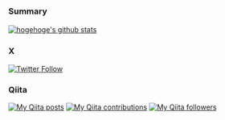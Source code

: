 ### Summary
[![hogehoge's github stats](https://github-readme-stats.vercel.app/api?username=ken-sasaki2&hide=contribs&count_private=true&show_icons=true)](https://github.com/ken-sasaki-222/)　


### X
[![Twitter Follow](https://img.shields.io/twitter/follow/ken_sasaki2.svg?style=social)](https://twitter.com/ken_sasaki2) 


### Qiita
<div>
<p><a href="http://qiita.com/ken_sasaki2"><img src="https://qiita-badge.apiapi.app/s/ken_sasaki2/posts.svg" alt="My Qiita posts"></a>
<a href="http://qiita.com/ken_sasaki2"><img src="https://qiita-badge.apiapi.app/s/ken_sasaki2/contributions.svg" alt="My Qiita contributions"></a>
<a href="http://qiita.com/ken_sasaki2"><img src="https://qiita-badge.apiapi.app/s/ken_sasaki2/followers.svg" alt="My Qiita followers"></a></p>
</div>

